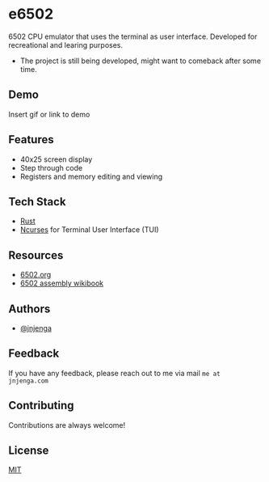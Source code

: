 # e6502 

6502 CPU emulator that uses the terminal as user interface.
Developed for recreational and learing purposes.

- The project is still being developed, might want to comeback after some time.

## Demo

Insert gif or link to demo
 
## Features

- 40x25 screen display
- Step through code
- Registers and memory editing and viewing
  
## Tech Stack

- [Rust](https://www.rust-lang.org/)
- [Ncurses](https://invisible-island.net/ncurses/) for Terminal User Interface (TUI)
  
## Resources

 - [6502.org](6502.org/tutorials/6502opcodes.html)
 - [6502 assembly wikibook](https://en.wikibooks.org/wiki/6502_Assembly)

  
## Authors

- [@jnjenga](https://www.github.com/jnjenga)

  
## Feedback

If you have any feedback, please reach out to me via mail `me at jnjenga.com`
  
## Contributing

Contributions are always welcome!
 
## License

[MIT](https://choosealicense.com/licenses/mit/)



